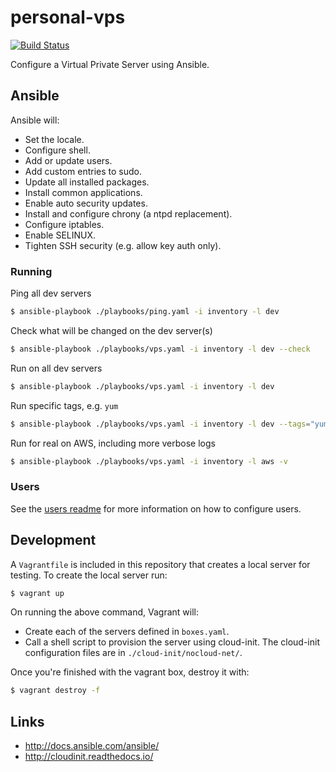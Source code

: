 # personal-vps

[![Build Status](https://travis-ci.org/craighurley/personal-vps.svg?branch=master)](https://travis-ci.org/craighurley/personal-vps)

Configure a Virtual Private Server using Ansible.

## Ansible

Ansible will:

- Set the locale.
- Configure shell.
- Add or update users.
- Add custom entries to sudo.
- Update all installed packages.
- Install common applications.
- Enable auto security updates.
- Install and configure chrony (a ntpd replacement).
- Configure iptables.
- Enable SELINUX.
- Tighten SSH security (e.g. allow key auth only).

### Running

Ping all dev servers

```sh
$ ansible-playbook ./playbooks/ping.yaml -i inventory -l dev
```

Check what will be changed on the dev server(s)

```sh
$ ansible-playbook ./playbooks/vps.yaml -i inventory -l dev --check
```

Run on all dev servers

```sh
$ ansible-playbook ./playbooks/vps.yaml -i inventory -l dev
```

Run specific tags, e.g. `yum`

```sh
$ ansible-playbook ./playbooks/vps.yaml -i inventory -l dev --tags="yum"
```

Run for real on AWS, including more verbose logs

```sh
$ ansible-playbook ./playbooks/vps.yaml -i inventory -l aws -v
```

### Users

See the [users readme](roles/users/) for more information on how to configure users.

## Development

A `Vagrantfile` is included in this repository that creates a local server for testing.  To create the local server run:

```sh
$ vagrant up
```

On running the above command, Vagrant will:

- Create each of the servers defined in `boxes.yaml`.
- Call a shell script to provision the server using cloud-init.  The cloud-init configuration files are in `./cloud-init/nocloud-net/`.

Once you're finished with the vagrant box, destroy it with:

```sh
$ vagrant destroy -f
```

## Links

- <http://docs.ansible.com/ansible/>
- <http://cloudinit.readthedocs.io/>
